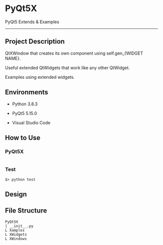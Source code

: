 # PyQt5X

PyQt5 Extends &amp; Examples

---

## Project Description

QtXWindow that creates its own component using self.gen\_{WIDGET NAME}.

Useful extended QtWidgets that work like any other QtWidget.

Examples using extended widgets.

## Environments

- Python 3.8.3

- PyQt5 5.15.0

- Visual Studio Code

## How to Use

### PyQt5X

```shell

```

### Test

```shell
$> python test
```

## Design

## File Structure

```
PyQt5X
| __init__.py
L Xamples
L XWidgets
L XWindows
```
